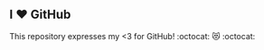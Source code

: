 ## I :heart: GitHub

This repository expresses my <3 for GitHub! :octocat: :heart_eyes_cat: :octocat:
